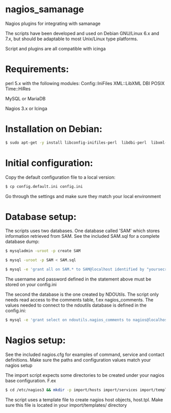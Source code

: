 nagios_samanage
===============

Nagios plugins for integrating with samanage

The scripts have been developed and used on Debian GNU/Linux 6.x and 7.x,
but should be adaptable to most Unix/Linux type platforms.

Script and plugins are all compatible with icinga

Requirements:
=============
perl 5.x with the following modules:
	Config::IniFiles 
	XML::LibXML
	DBI
	POSIX
	Time::HiRes

MySQL or MariaDB

Nagios 3.x or Icinga

Installation on Debian:
=======================

```bash
$ sudo apt-get -y install libconfig-inifiles-perl  libdbi-perl  libxml-libxml-perl  libtimedate-perl  libdbd-mysql-perl  mysql-clientmysql-common  mysql-server  ndoutils-nagios3-mysql  nagios3  nagios3-cgi  nagios3-common  nagios3-core
```

Initial configuration:
======================
Copy the default configuration file to a local version:

```bash
$ cp config.default.ini config.ini
```

Go through the settings and make sure they match your local
environment

Database setup:
===============
The scripts uses two databases. One database called 'SAM' which stores information retrieved from SAM. 
See the included SAM.sql for a complete database dump:

```bash
$ mysqladmin -uroot -p create SAM

$ mysql -uroot -p SAM < SAM.sql

$ mysql -e 'grant all on SAM.* to SAM@localhost identified by "yoursecretpassword"' -uroot -p
```

The username and password defined in the statement above must be stored on your
config.ini

The second the database is the one created by NDOUtils. The script only needs read access to 
the comments table, f.ex nagios_comments. The values needed to connect to the ndoutils database
is defined in the config.ini:

```bash
$ mysql -e 'grant select on ndoutils.nagios_comments to nagios@localhost identified by "yoursecretpassword"' -uroot -p
```

Nagios setup:
=============
See the included nagios.cfg for examples of command, service and contact definitions.
Make sure the paths and configuration values match your nagios setup

The import script expects some directories to be created under your nagios base configuration. F.ex

```bash
$ cd /etc/nagios3 && mkdir -p import/hosts import/services import/templates import/cache
```

The script uses a template file to create nagios host objects, host.tpl. Make sure this file
is located in your import/templates/ directory
